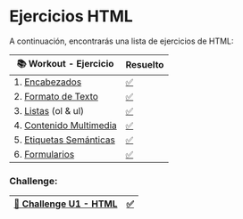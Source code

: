 # Ejercicios HTML

A continuación, encontrarás una lista de ejercicios de HTML:

| 📚 Workout - Ejercicio                                                                                                  |       Resuelto            |
| -------------------------------------------------------------------------------------------------------------------------|---------------------------|
| 1. [Encabezados](https://stackblitz.com/edit/html-encabezados?file=index.html)                                           |  [✅](https://stackblitz.com/edit/html-encabezados-jqsneg?file=index.html)      |
| 2. [Formato de Texto](https://stackblitz.com/edit/html-formato-de-texto?file=index.html)                                 |  [✅](https://stackblitz.com/edit/html-formato-de-texto-fjnv3o?file=index.html) |
| 3. [Listas](https://stackblitz.com/edit/html-listas-ordenadas-y-desordenadas?file=index.html) (ol & ul)                  |  [✅](https://stackblitz.com/edit/html-listas-ordenadas-y-desordenadas-uefjao?file=index.html) |
| 4. [Contenido Multimedia](https://stackblitz.com/edit/html-enlaces-imgenes-video-y-audio?file=index.html)                |  [✅](https://stackblitz.com/edit/html-enlaces-imgenes-video-y-audio-beadwr?file=index.html)   |
| 5. [Etiquetas Semánticas](https://stackblitz.com/edit/html-etiquetas-semanticas?file=index.html)                         |  [✅](https://stackblitz.com/edit/html-etiquetas-semanticas-3iq6vp?file=index.html)            |
| 6. [Formularios](https://stackblitz.com/edit/html-formularios?file=index.html)                                           |  [✅](https://stackblitz.com/edit/html-formularios-noyxs1?file=index.html)      |

### Challenge:

| [🚀 Challenge U1 - HTML](https://stackblitz.com/edit/1-1-html-entregable?file=index.html)                        | [✅](https://stackblitz.com/edit/1-1-html-entregable-dzhsee?file=index.html)               |
| -------------------------------------------------------------------------------------------------------------------------|---------------------------|



